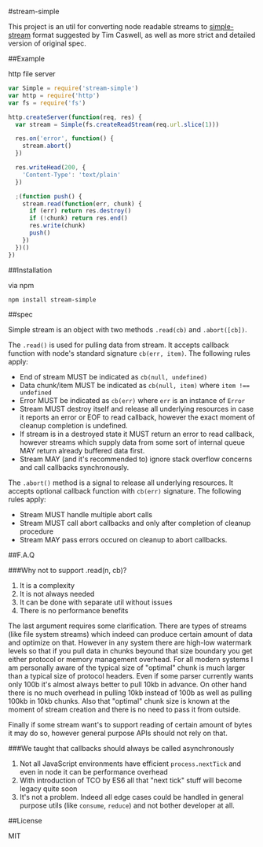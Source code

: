 #stream-simple

This project is an util for converting node readable streams
to [simple-stream](https://github.com/creationix/js-git/blob/master/specs/simple-stream.md)
format suggested by Tim Caswell, as well as more strict and detailed version of original spec.

##Example

http file server

```javascript
var Simple = require('stream-simple')
var http = require('http')
var fs = require('fs')

http.createServer(function(req, res) {
  var stream = Simple(fs.createReadStream(req.url.slice(1)))

  res.on('error', function() {
    stream.abort()
  })

  res.writeHead(200, {
    'Content-Type': 'text/plain'
  })

  ;(function push() {
    stream.read(function(err, chunk) {
      if (err) return res.destroy()
      if (!chunk) return res.end()
      res.write(chunk)
      push()
    })
  })()
})
```

##Installation

via npm

```
npm install stream-simple
```

##spec

Simple stream is an object with two methods `.read(cb)` and `.abort([cb])`.

The `.read()` is used for pulling data from stream. It accepts callback function with
node's standard signature `cb(err, item)`. The following rules apply:

  * End of stream MUST be indicated as `cb(null, undefined)`
  * Data chunk/item MUST be indicated as `cb(null, item)` where `item !== undefined`
  * Error MUST be indicated as `cb(err)` where `err` is an instance of `Error`
  * Stream MUST destroy itself and release all underlying resources in case it reports
  an error or EOF to read callback, however the exact moment of cleanup completion is undefined.
  * If stream is in a destroyed state it MUST return an error to read callback, however
  streams which supply data from some sort of internal queue MAY return already buffered
  data first.
  * Stream MAY (and it's recommended to) ignore stack overflow concerns and call callbacks synchronously.

The `.abort()` method is a signal to release all underlying resources.
It accepts optional callback function with `cb(err)` signature.
The following rules apply:

  * Stream MUST handle multiple abort calls
  * Stream MUST call abort callbacks and only after completion of cleanup procedure
  * Stream MAY pass errors occured on cleanup to abort callbacks.

##F.A.Q

###Why not to support .read(n, cb)?

  1. It is a complexity
  2. It is not always needed
  3. It can be done with separate util without issues
  4. There is no performance benefits

The last argument requires some clarification. There are types
of streams (like file system streams) which indeed can produce
certain amount of data and optimize on that. However in any
system there are high-low watermark levels so that
if you pull data in chunks beyound that size boundary you get
either protocol or memory management overhead. For all modern systems
I am personally aware of the typical size of "optimal" chunk is much larger
than a typical size of protocol headers. Even if some parser currently wants
only 100b it's almost always better to pull 10kb in advance. On other hand there is no
much overhead in pulling 10kb instead of 100b as well as pulling 100kb in 10kb chunks.
Also that "optimal" chunk size is known at the moment of stream creation and there is no
need to pass it from outside.

Finally if some stream want's to support reading of certain amount of bytes it may do so,
however general purpose APIs should not rely on that.

###We taught that callbacks should always be called asynchronously

  1. Not all JavaScript environments have efficient `process.nextTick`
  and even in node it can be performance overhead
  2. With introduction of TCO by ES6 all that "next tick" stuff will become
  legacy quite soon
  3. It's not a problem. Indeed all edge cases could be handled
  in general purpose utils (like `consume`, `reduce`) and not bother developer at all.


##License

MIT

